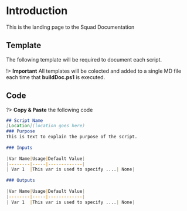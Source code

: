 # Introduction 
This is the landing page to the Squad Documentation
 
## Template
The following template will be required to document each script.
 
!> **Important** All templates will be colected and added to a single MD file each time that **buildDoc.ps1** is executed.
 
## Code <!-- {docsify-ignore} -->
 
?> **Copy & Paste** the following code
```markdown
## Script Name
[Location](location goes here)
### Purpose
This is text to explain the purpose of the script.
 
### Inputs
 
|Var Name|Usage|Default Value|
|--------|-----|-------------|
| Var 1  |This var is used to specify ....| None|
 
### Outputs
 
|Var Name|Usage|Default Value|
|--------|-----|-------------|
| Var 1  |This var is used to specify ....| None|
 
```
